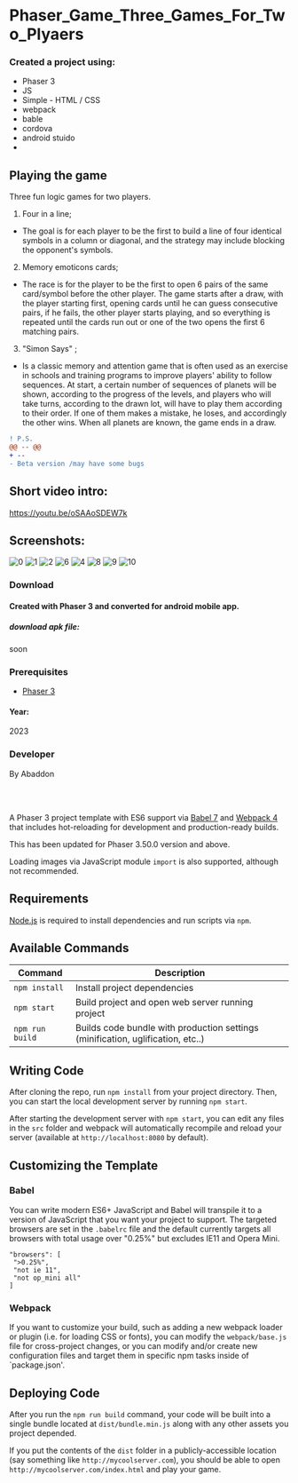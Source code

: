 # Phaser_Game_Three_Games_For_Two_Plyaers

### Created a project using:
+ Phaser 3
+ JS
+ Simple - HTML / CSS
+ webpack
+ bable
+ cordova
+ android stuido
+ 

## Playing the game
Three fun logic games for two players.
1) Four in a line;
- The goal is for each player to be the first to build a line of four identical symbols in a column or diagonal, and the strategy may include blocking the opponent's symbols.

2) Memory emoticons cards;
- The race is for the player to be the first to open 6 pairs of the same card/symbol before the other player. The game starts after a draw, with the player starting first, opening cards until he can guess consecutive pairs, if he fails, the other player starts playing, and so everything is repeated until the cards run out or one of the two opens the first 6 matching pairs.

3) "Simon Says" ;
- Is a classic memory and attention game that is often used as an exercise in schools and training programs to improve players' ability to follow sequences. At start, a certain number of sequences of planets will be shown, according to the progress of the levels, and players who will take turns, according to the drawn lot, will have to play them according to their order. If one of them makes a mistake, he loses, and accordingly the other wins. When all planets are known, the game ends in a draw.


```diff 
! P.S.
@@ -- @@
+ --
- Beta version /may have some bugs
```

## Short video intro:
https://youtu.be/oSAAoSDEW7k

## Screenshots:
![0](https://github.com/byAbaddon/Phaser_Game_Three_Games_For_Two_Plyaers_for_phone/assets/51271834/52f8d6a0-53d1-4932-a434-5b4165a50c96)
![1](https://github.com/byAbaddon/Phaser_Game_Three_Games_For_Two_Plyaers_for_phone/assets/51271834/a106116f-d99f-42c1-99e7-c5fa0364db86)
![2](https://github.com/byAbaddon/Phaser_Game_Three_Games_For_Two_Plyaers_for_phone/assets/51271834/119a9305-cfee-461e-87ad-4d19c6302de5)
![6](https://github.com/byAbaddon/Phaser_Game_Three_Games_For_Two_Plyaers_for_phone/assets/51271834/8485fec2-e3a7-4569-908f-c4186277e78f)
![4](https://github.com/byAbaddon/Phaser_Game_Three_Games_For_Two_Plyaers_for_phone/assets/51271834/e98d566f-2490-4941-8ea1-d5d023931c42)
![8](https://github.com/byAbaddon/Phaser_Game_Three_Games_For_Two_Plyaers_for_phone/assets/51271834/e8678cf7-41bc-47a3-a48e-18969075e61f)
![9](https://github.com/byAbaddon/Phaser_Game_Three_Games_For_Two_Plyaers_for_phone/assets/51271834/01f68261-a391-45ca-8b81-d3ed17366cd8)
![10](https://github.com/byAbaddon/Phaser_Game_Three_Games_For_Two_Plyaers_for_phone/assets/51271834/7ea1dca7-a1f3-463e-a9f2-6ebde77384c7)


### Download
#### Created with Phaser 3 and converted for android mobile app.
##### download apk file:
soon


### Prerequisites
- [Phaser 3](https://phaser.io)

#### Year:
2023

### Developer
By Abaddon

<br>
<br>

A Phaser 3 project template with ES6 support via [Babel 7](https://babeljs.io/) and [Webpack 4](https://webpack.js.org/) that includes hot-reloading for development and production-ready builds.

This has been updated for Phaser 3.50.0 version and above.

Loading images via JavaScript module `import` is also supported, although not recommended.

## Requirements

[Node.js](https://nodejs.org) is required to install dependencies and run scripts via `npm`.

## Available Commands

| Command | Description |
|---------|-------------|
| `npm install` | Install project dependencies |
| `npm start` | Build project and open web server running project |
| `npm run build` | Builds code bundle with production settings (minification, uglification, etc..) |

## Writing Code

After cloning the repo, run `npm install` from your project directory. Then, you can start the local development server by running `npm start`.

After starting the development server with `npm start`, you can edit any files in the `src` folder and webpack will automatically recompile and reload your server (available at `http://localhost:8080` by default).

## Customizing the Template

### Babel

You can write modern ES6+ JavaScript and Babel will transpile it to a version of JavaScript that you want your project to support. The targeted browsers are set in the `.babelrc` file and the default currently targets all browsers with total usage over "0.25%" but excludes IE11 and Opera Mini.

 ```
"browsers": [
  ">0.25%",
  "not ie 11",
  "not op_mini all"
]
 ```

### Webpack

If you want to customize your build, such as adding a new webpack loader or plugin (i.e. for loading CSS or fonts), you can modify the `webpack/base.js` file for cross-project changes, or you can modify and/or create new configuration files and target them in specific npm tasks inside of `package.json'.

## Deploying Code

After you run the `npm run build` command, your code will be built into a single bundle located at `dist/bundle.min.js` along with any other assets you project depended. 

If you put the contents of the `dist` folder in a publicly-accessible location (say something like `http://mycoolserver.com`), you should be able to open `http://mycoolserver.com/index.html` and play your game.
